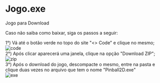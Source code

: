# Jogo.exe
 Jogo para Download

Caso não saiba como baixar, siga os passos a seguir:

1°) Vá até o botão verde no topo do site "<> Code" e clique no mesmo;
<br>
![code](https://github.com/Adriel025/Jogo.exe/assets/111098428/1eaf088a-0c79-4612-9acd-24699c586558)
<br>
2°) Após clicar aparecerá uma janela, clique na opção "Download ZIP";
<br>
![zip](https://github.com/Adriel025/Jogo.exe/assets/111098428/21672083-d1bc-4fdb-86ea-73465558bac7)
<br>
3°) Após o download do jogo, descompacte o mesmo, entre na pasta e clique duas vezes no arquivo que tem o nome "Pinball2D.exe"
<br>
![exe](https://github.com/Adriel025/Jogo.exe/assets/111098428/36b55e72-c414-40d1-adc8-21229db6452c)
